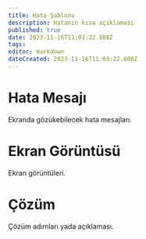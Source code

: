 ```yaml
---
title: Hata Şablonu
description: Hatanın kısa açıklaması
published: true
date: 2023-11-16T11:03:22.808Z
tags: 
editor: markdown
dateCreated: 2023-11-16T11:03:22.808Z
---
```


# Hata Mesajı
Ekranda gözükebilecek hata mesajları.

# Ekran Görüntüsü
Ekran görüntüleri.

# Çözüm
Çözüm adımları yada açıklaması.